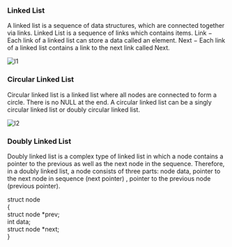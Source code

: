 ### Linked List
A linked list is a sequence of data structures, which are connected together via links. Linked List is a sequence of links which contains items.
Link − Each link of a linked list can store a data called an element. Next − Each link of a linked list contains a link to the next link called Next.

![l1](https://user-images.githubusercontent.com/66161514/154308464-51f8f67f-1ee1-4498-99b4-9ffa588408ed.png)


### Circular Linked List
Circular linked list is a linked list where all nodes are connected to form a circle. There is no NULL at the end. A circular linked list can be a singly circular linked list or doubly circular linked list.

![l2](https://user-images.githubusercontent.com/66161514/154309626-5a5ef907-f900-4fb5-8583-dc5ff95ed600.jpg)

### Doubly Linked List
Doubly linked list is a complex type of linked list in which a node contains a pointer to the previous as well as the next node in the sequence. Therefore, in a doubly linked list, a node consists of three parts: node data, pointer to the next node in sequence (next pointer) , pointer to the previous node (previous pointer).

struct node   
{  
    struct node *prev;   
    int data;  
    struct node *next;   
}   

